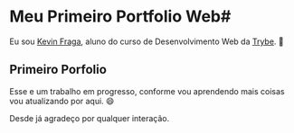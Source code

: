 # Meu Primeiro Portfolio Web#

Eu sou [Kevin Fraga](https://www.linkedin.com/in/kevincfraga/), aluno do curso de Desenvolvimento Web da [Trybe](https://www.betrybe.com/). :rocket:

## Primeiro Porfolio

Esse e um trabalho em progresso, conforme vou aprendendo mais coisas vou atualizando por aqui. :smile:

Desde já agradeço por qualquer interação.
